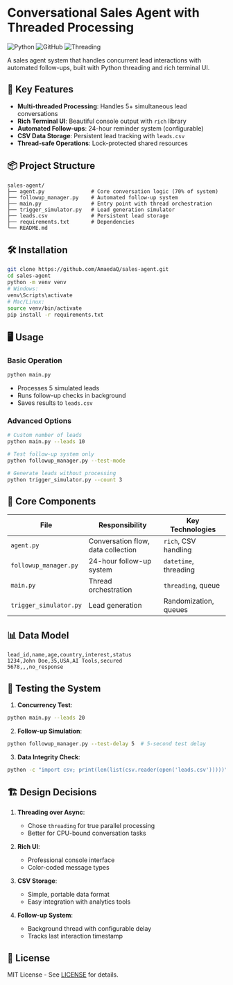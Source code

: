 
# Conversational Sales Agent with Threaded Processing

![Python](https://img.shields.io/badge/python-3.8+-blue.svg)
![GitHub](https://img.shields.io/github/license/AmaedaQ/sales-agent)
![Threading](https://img.shields.io/badge/multithreading-supported-green)

A sales agent system that handles concurrent lead interactions with automated follow-ups, built with Python threading and rich terminal UI.

## 🚀 Key Features

- **Multi-threaded Processing**: Handles 5+ simultaneous lead conversations
- **Rich Terminal UI**: Beautiful console output with `rich` library
- **Automated Follow-ups**: 24-hour reminder system (configurable)
- **CSV Data Storage**: Persistent lead tracking with `leads.csv`
- **Thread-safe Operations**: Lock-protected shared resources

## 📦 Project Structure

```
sales-agent/
├── agent.py               # Core conversation logic (70% of system)
├── followup_manager.py    # Automated follow-up system
├── main.py                # Entry point with thread orchestration
├── trigger_simulator.py   # Lead generation simulator
├── leads.csv              # Persistent lead storage
├── requirements.txt       # Dependencies
└── README.md
```

## 🛠️ Installation

```bash
git clone https://github.com/AmaedaQ/sales-agent.git
cd sales-agent
python -m venv venv
# Windows:
venv\Scripts\activate
# Mac/Linux:
source venv/bin/activate
pip install -r requirements.txt
```

## 🖥️ Usage

### Basic Operation
```bash
python main.py
```
- Processes 5 simulated leads
- Runs follow-up checks in background
- Saves results to `leads.csv`

### Advanced Options
```bash
# Custom number of leads
python main.py --leads 10

# Test follow-up system only
python followup_manager.py --test-mode

# Generate leads without processing
python trigger_simulator.py --count 3
```

## 🔧 Core Components

| File | Responsibility | Key Technologies |
|------|----------------|------------------|
| `agent.py` | Conversation flow, data collection | `rich`, CSV handling |
| `followup_manager.py` | 24-hour follow-up system | `datetime`, threading |
| `main.py` | Thread orchestration | `threading`, queue |
| `trigger_simulator.py` | Lead generation | Randomization, queues |

## 📊 Data Model
```csv
lead_id,name,age,country,interest,status
1234,John Doe,35,USA,AI Tools,secured
5678,,,no_response
```

## 🧪 Testing the System

1. **Concurrency Test**:
```bash
python main.py --leads 20
```

2. **Follow-up Simulation**:
```bash
python followup_manager.py --test-delay 5  # 5-second test delay
```

3. **Data Integrity Check**:
```bash
python -c "import csv; print(len(list(csv.reader(open('leads.csv')))))"
```

## 🏗️ Design Decisions

1. **Threading over Async**:
   - Chose `threading` for true parallel processing
   - Better for CPU-bound conversation tasks

2. **Rich UI**:
   - Professional console interface
   - Color-coded message types

3. **CSV Storage**:
   - Simple, portable data format
   - Easy integration with analytics tools

4. **Follow-up System**:
   - Background thread with configurable delay
   - Tracks last interaction timestamp

## 📜 License
MIT License - See [LICENSE](LICENSE) for details.

